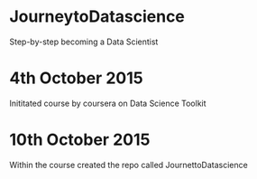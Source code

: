 # JourneytoDatascience
Step-by-step becoming a Data Scientist

# 4th October 2015
Inititated course by coursera on Data Science Toolkit

# 10th October 2015
Within the course created the repo called JournettoDatascience
